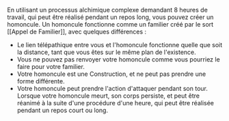 En utilisant un processus alchimique complexe demandant 8 heures de travail, qui peut être réalisé pendant un repos long, vous pouvez créer un homoncule. Un homoncule fonctionne comme un familier créé par le sort [[Appel de Familier]], avec quelques différences : 
 - Le lien télépathique entre vous et l'homoncule fonctionne quelle que soit la distance, tant que vous êtes sur le même plan de l'existence.
 - Vous ne pouvez pas renvoyer votre homoncule comme vous pourriez le faire pour votre familier.
 - Votre homoncule est une Construction, et ne peut pas prendre une forme différente.
 - Votre homoncule peut prendre l'action d'attaquer pendant son tour.
Lorsque votre homoncule meurt, son corps persiste, et peut être réanimé à la suite d'une procédure d'une heure, qui peut être réalisée pendant un repos court ou long.